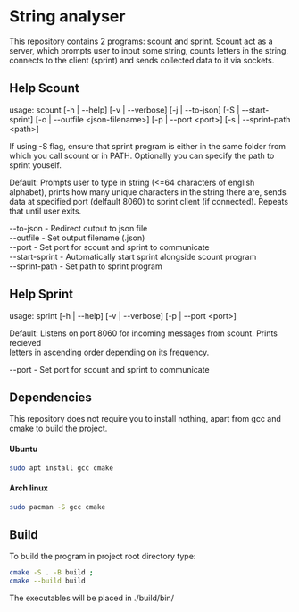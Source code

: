 # String analyser

This repository contains 2 programs: scount and sprint. Scount act as a server, which prompts user to input some string,
counts letters in the string, connects to the client (sprint) and sends collected data to it via sockets.

## Help Scount

usage: scount [-h | --help] [-v | --verbose] [-j | --to-json]
              [-S | --start-sprint] [-o | --outfile \<json-filename\>]
              [-p | --port \<port\>] [-s | --sprint-path \<path\>]  

If using -S flag, ensure that sprint program is either in the same folder from
which you call scount or in PATH. Optionally you can specify the path to sprint
youself.

Default:
  Prompts user to type in string (<=64 characters of english alphabet),
  prints how many unique characters in the string there are,
  sends data at specified port (delfault 8060) to sprint client (if connected).
  Repeats that until user exits.

--to-json      - Redirect output to json file  
--outfile      - Set output filename (.json)  
--port         - Set port for scount and sprint to communicate  
--start-sprint - Automatically start sprint alongside scount program  
--sprint-path  - Set path to sprint program  

## Help Sprint

usage: sprint [-h | --help] [-v | --verbose] [-p | --port \<port\>]

Default:
  Listens on port 8060 for incoming messages from scount. Prints recieved  
  letters in ascending order depending on its frequency.

--port - Set port for scount and sprint to communicate

## Dependencies
This repository does not require you to install nothing, apart from gcc and cmake to build the project.
#### Ubuntu
```bash
sudo apt install gcc cmake
```
#### Arch linux
```bash
sudo pacman -S gcc cmake
```

## Build
To build the program in project root directory type:
```bash
cmake -S . -B build ;
cmake --build build
```
The executables will be placed in ./build/bin/
